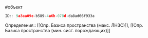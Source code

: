 #объект

```javascript
ID:: 9a3aa09e-b589-4a6b-078d-da8ad66f933a
```

Определения:: [[Опр. Базиса пространства (макс. ЛНЗС)]], [[Опр. Базиса пространства (мин. сист. порождающих)]]